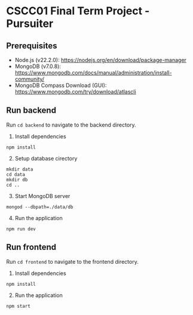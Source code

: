 # CSCC01 Final Term Project - Pursuiter
## Prerequisites
- Node.js (v22.2.0): https://nodejs.org/en/download/package-manager
- MongoDB (v7.0.8): https://www.mongodb.com/docs/manual/administration/install-community/
- MongoDB Compass Download (GUI): https://www.mongodb.com/try/download/atlascli

## Run backend
Run `cd backend` to navigate to the backend directory. 
1. Install dependencies
```
npm install
```
2. Setup database cirectory
```
mkdir data
cd data
mkdir db
cd ..
```
3. Start MongoDB server
```
mongod --dbpath=./data/db
```
4. Run the application
```
npm run dev
```

## Run frontend
Run `cd frontend` to navigate to the frontend directory.
1. Install dependencies
```
npm install
```
2. Run the application
```
npm start
```